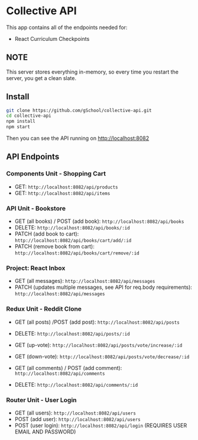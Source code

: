 # Collective API

This app contains all of the endpoints needed for:

- React Curriculum Checkpoints

## NOTE

This server stores everything in-memory, so every time you restart the server, you get a clean slate.

## Install

```bash
git clone https://github.com/gSchool/collective-api.git
cd collective-api
npm install
npm start
```

Then you can see the API running on [http://localhost:8082](http://localhost:8082)

## API Endpoints

### Components Unit - Shopping Cart
- GET: `http://localhost:8082/api/products`
- GET: `http://localhost:8082/api/items`

### API Unit - Bookstore
- GET (all books) / POST (add book): `http://localhost:8082/api/books`
- DELETE: `http://localhost:8082/api/books/:id`
- PATCH (add book to cart): `http://localhost:8082/api/books/cart/add/:id`
- PATCH (remove book from cart): `http://localhost:8082/api/books/cart/remove/:id`

### Project: React Inbox
- GET (all messages): `http://localhost:8082/api/messages`
- PATCH (updates multiple messages, see API for req.body requirements): `http://localhost:8082/api/messages`  

### Redux Unit - Reddit Clone
- GET (all posts) /POST (add post): `http://localhost:8082/api/posts`
- DELETE: `http://localhost:8082/api/posts/:id`
- GET (up-vote): `http://localhost:8082/api/posts/vote/increase/:id`
- GET (down-vote): `http://localhost:8082/api/posts/vote/decrease/:id`

- GET (all comments) / POST (add comment): `http://localhost:8082/api/comments`
- DELETE: `http://localhost:8082/api/comments/:id`

### Router Unit - User Login
- GET (all users): `http://localhost:8082/api/users`
- POST (add user): `http://localhost:8082/api/users`
- POST (user login): `http://localhost:8082/api/login` (REQUIRES USER EMAIL AND PASSWORD)

